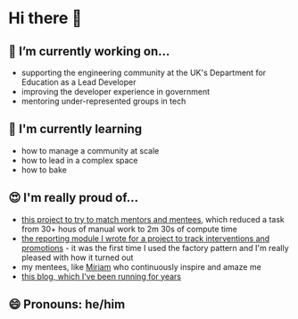 # Hi there 👋

## 🔭 I’m currently working on...
- supporting the engineering community at the UK's Department for Education as a Lead Developer
- improving the developer experience in government
- mentoring under-represented groups in tech

## 🌱 I'm currently learning
- how to manage a community at scale
- how to lead in a complex space
- how to bake

## 😍 I'm really proud of...
- [this project to try to match mentors and mentees](https://github.com/jonodrew/mentor-match), which reduced a task from 30+ hous of manual work to 2m 30s of compute time
- [the reporting module I wrote for a project to track interventions and promotions](https://github.com/jonodrew/talent-tracker/tree/master/reporting) - it was the first time I used the factory pattern and I'm really pleased with how it turned out
- my mentees, like [Miriam](https://github.com/mforner13) who continuously inspire and amaze me
- [this blog, which I've been running for years](https://caffeinatedpunctuation.co.uk/2020/12/03/pen-portrait/)

## 😄 Pronouns: he/him

<!--
**jonodrew/jonodrew** is a ✨ _special_ ✨ repository because its `README.md` (this file) appears on your GitHub profile.

Here are some ideas to get you started:

- 🔭 I’m currently working on ...
- 🌱 I’m currently learning ...
- 👯 I’m looking to collaborate on ...
- 🤔 I’m looking for help with ...
- 💬 Ask me about ...
- 📫 How to reach me: ...
- 😄 Pronouns: ...
- ⚡ Fun fact: ...
-->
